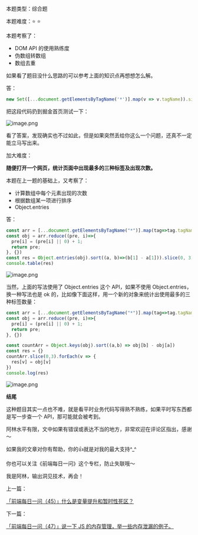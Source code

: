 本题类型：综合题

本题难度：⭐ ⭐

本题考察了：

-   DOM API 的使用熟练度
-   伪数组转数组
-   数组去重

如果看了题目没什么思路的可以参考上面的知识点再想想怎么解。


答：

```js
new Set([...document.getElementsByTagName('*')].map(v => v.tagName)).size
```

把这段代码扔到掘金首页测试一下：

![image.png](https://p3-juejin.byteimg.com/tos-cn-i-k3u1fbpfcp/31c8fd97386c49e5a56c5e7520d7c113~tplv-k3u1fbpfcp-watermark.image?)

看了答案，发现确实也不过如此，但是如果突然丢给你这么一个问题，还真不一定能立马写出来。

加大难度：

**随便打开一个网页，统计页面中出现最多的三种标签及出现次数。**

本题在上一题的基础上，又考察了：
-   计算数组中每个元素出现的次数
-   根据数组某一项进行排序
-   Object.entries

答：

```js
const arr = [...document.getElementsByTagName("*")].map(tag=>tag.tagName)
const obj = arr.reduce((pre, i)=>{
  pre[i] = (pre[i] || 0) + 1;
  return pre;
}, {})
const res = Object.entries(obj).sort((a, b)=>(b[1] - a[1])).slice(0, 3)
console.table(res)
```


![image.png](https://p1-juejin.byteimg.com/tos-cn-i-k3u1fbpfcp/14293a94eacf423da1beee541785f6d0~tplv-k3u1fbpfcp-watermark.image?)

当然，上面的写法使用了 Object.entries 这个 API，如果不使用 Object.entries，换一种写法也是 ok 的，比如像下面这样，用一个新的对象来统计出使用最多的三种标签数量：

```js
const arr = [...document.getElementsByTagName("*")].map(tag=>tag.tagName)
const obj = arr.reduce((pre, i)=>{
  pre[i] = (pre[i] || 0) + 1;
  return pre;
}, {})

const countArr = Object.keys(obj).sort((a,b) => obj[b] - obj[a])
const res = {}
countArr.slice(0,3).forEach(v => {
  res[v] = obj[v]
})
console.log(res)
```


![image.png](https://p6-juejin.byteimg.com/tos-cn-i-k3u1fbpfcp/8782b808d3e0436295f23b0e9614fd79~tplv-k3u1fbpfcp-watermark.image?)


**结尾**

这种题目其实一点也不难，就是看平时业务代码写得熟不熟练，如果平时写东西都是写一步查一个 API，那可能就会被考到。

阿林水平有限，文中如果有错误或表达不当的地方，非常欢迎在评论区指出，感谢～

如果我的文章对你有帮助，你的👍就是对我的最大支持^_^

你也可以关注《前端每日一问》这个专栏，防止失联哦～

我是阿林，输出洞见技术，再会！

上一篇：

[「前端每日一问（45）」什么是变量提升和暂时性死区？](https://github.com/wlllyfor/question-everyday/blob/main/Blog/45.%E4%BB%80%E4%B9%88%E6%98%AF%E5%8F%98%E9%87%8F%E6%8F%90%E5%8D%87%E5%92%8C%E6%9A%82%E6%97%B6%E6%80%A7%E6%AD%BB%E5%8C%BA%EF%BC%9F.md)

下一篇：

[「前端每日一问（47）」说一下 JS 的内存管理，举一些内存泄漏的例子。](https://github.com/wlllyfor/question-everyday/blob/main/Blog/47.%E8%AF%B4%E4%B8%80%E4%B8%8B%20JS%20%E7%9A%84%E5%86%85%E5%AD%98%E7%AE%A1%E7%90%86%EF%BC%8C%E4%B8%BE%E4%B8%80%E4%BA%9B%E5%86%85%E5%AD%98%E6%B3%84%E6%BC%8F%E7%9A%84%E4%BE%8B%E5%AD%90.md)